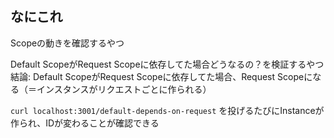 ## なにこれ
Scopeの動きを確認するやつ

Default ScopeがRequest Scopeに依存してた場合どうなるの？を検証するやつ
結論: Default ScopeがRequest Scopeに依存してた場合、Request Scopeになる（＝インスタンスがリクエストごとに作られる）

`curl localhost:3001/default-depends-on-request` を投げるたびにInstanceが作られ、IDが変わることが確認できる

